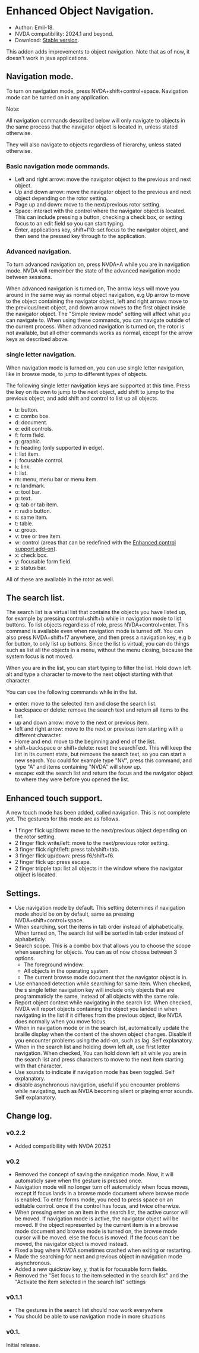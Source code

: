 # Enhanced Object Navigation.
* Author: Emil-18.
* NVDA compatibility: 2024.1 and beyond.
* Download: [Stable version](https://github.com/Emil-18/enhanced-object-navigation/releases/download/v0.2.2/enhancedObjectNavigation-0.2.2.nvda-addon).

This addon adds improvements to object navigation. Note that as of now, it doesn't work in java applications.

## Navigation mode.

To turn on navigation mode, press NVDA+shift+control+space.
Navigation mode can be turned on in any application.

Note:

All navigation commands described below will only navigate to objects in the same process that the navigator object is located in, unless stated otherwise.

They will also navigate to objects regardless of hierarchy, unless stated otherwise.


### Basic navigation mode commands.

* Left and right arrow: move the navigator object to the previous and next object.
* Up and down arrow: move the navigator object to the previous and next object depending on the rotor setting.
* Page up and down: move to the next/previous rotor setting.
* Space: interact with the control where the navigator object is located. This can include pressing a button, checking a check box, or setting focus to an edit field so you can start typing.
* Enter, applications key, shift+f10: set focus to the navigator object, and then send the pressed key through to the application.

### Advanced navigation.

To turn advanced navigation on, press NVDA+A while you are in navigation mode. NVDA will remember the state of the advanced navigation mode between sessions.

When advanced navigation is turned on, The arrow keys will move you around in the same way as normal object navigation, e.g Up arrow to move to the object containing the navigator object, left and right arrows move to the previous/next object, and down arrow moves to the first object inside the navigator object. The "Simple review mode" setting will affect what you can navigate to.
When using these commands, you  can navigate outside of the current process.
When advanced navigation is turned on, the rotor is not available, but all other commands works as normal, except for the arrow keys as described above.

### single letter navigation.

When navigation mode is turned on, you can use single letter navigation, like in browse mode, to jump to different types of objects.

The following single letter navigation keys are supported at this time.
Press the key on its own to jump to the next object, add shift to jump to the previous object, and add shift and control to list up all objects.

* b: button.
* c: combo box.
* d: document.
* e: edit controls.
* f: form field.
* g: graphic.
* h: heading (only supported in edge).
* i: list item.
* j: focusable control.
* k: link.
* l: list.
* m: menu, menu bar or menu item.
* n: landmark.
* o: tool bar.
* p: text.
* q: tab or tab item.
* r: radio button.
* s: same item.
* t: table.
* u: group.
* v: tree or tree item.
* w: control (areas that can be redefined with the [Enhanced control support add-on](https://github.com/emil-18/enhanced-control-support)).
* x: check box.
* y: focusable form field.
* z: status bar.

All of these are available in the rotor as well.
## The search list.

The search list is a virtual list that contains the objects you have listed up, for example by pressing control+shift+b while in navigation mode to list buttons.
To list objects regardless of role, press NVDA+control+enter. This command is available even when navigation mode is turned off. You can also press NVDA+shift+f7 anywhere, and then press a navigation key, e.g b for button, to only list up buttons.
Since the list is virtual, you can do things such as list all the objects in a menu, without the menu closing, because the system focus is not moved.

When you are in the list, you can start typing to filter the list. Hold down left alt and type a character to move to the next object starting with that character.

You can use the following commands while in the list.

* enter: move to the selected item and close the search list.
* backspace or delete: remove the search text and return all items to the list.
* up and down arrow: move to the next or previous item.
* left and right arrow: move to the next or previous item starting with a different character.
* Home and end: move to the beginning and end of the list.
* shift+backspace or shift+delete: reset the searchText. This will keep the list in its current state, but removes the search text, so you can start a new search. You could for example type "NV", press this command, and type "A" and items containing "NVDA" will show up.
* escape: exit  the search list and return the focus and the navigator object  to where they were before you opened the list.

## Enhanced touch support.

A new touch mode has been added, called navigation. This is not complete yet.
The gestures for this mode are as follows.
* 1 finger flick up/down: move to the next/previous object depending on the rotor setting.
* 2 finger flick write/left: move to the next/previous rotor setting.
* 3 finger flick right/left: press tab/shift+tab.
* 3 finger flick up/down: press f6/shift+f6.
* 2 finger flick up: press escape.
* 2 finger tripple tap: list all objects in the window where the navigator object is located.
## Settings.

* Use navigation mode by default.
This setting determines if navigation mode should be on by default, same as pressing NVDA+shift+control+space.
* When searching, sort the items in tab order instead of alphabetically.
When turned on, The search list will be sorted in tab order instead of alphabeticly.
* Search scope.
This is a combo box that allows you to choose the scope when searching for objects.
You can as of now choose between 3 options.
    * The foreground window.
    * All objects in the operating system.
    * The current browse mode document that the navigator object is in.
* Use enhanced detection while searching for same item.
When checked, the s single letter navigation key will include only objects that are programmaticly the same, instead of all objects with the same role.
* Report object context while navigating in the search list.
When checked, NVDA will report objects containing the object you landed in when navigating in the list if it differes from the previous object, like NVDA does normally when you move focus.
* When in navigation mode or in the search list, automatically update the braille display when the content of the shown object changes. Disable if you encounter problems using the add-on, such as lag. Self explanatory.
* When in the search list and holding down left alt, use first letter navigation.
When checked, You can hold down left alt while you are in the search list and press characters to move to the next item starting with that character.
* Use sounds to indicate if navigation mode has been toggled. Self explanatory.
* disable asynchronous navigation, useful if you encounter problems while navigating, such as NVDA becoming silent or playing error sounds. Self explanatory.

## Change log.
### v0.2.2
* Added compatibillity with NVDA 2025.1

### v0.2
* Removed the concept of saving the navigation mode. Now, it will automaticly save when the gesture is pressed once.
* Navigation mode will no longer turn off automaticly when focus moves, except if focus lands in a browse mode document where browse mode is enabled. To enter forms mode, you need to press space on an editable control. once if the control has focus, and twice otherwize.
* When pressing enter on an item in the search list, the active cursor will be moved. If navigation mode is active, the navigator object will be moved. If the object represented by the current item is in a browse mode document and browse mode is turned on, the browse mode cursor will be moved.
else the focus is moved. If the focus can't be moved, the navigator object is moved instead.
* Fixed a bug where NVDA sometimes crashed when exiting or restarting.
* Made the searching for next and previous object in navigation mode asynchronous.
* Added a new quicknav key, y, that is for focusable form fields.
* Removed the "Set focus to the item selected in the search list" and the "Activate the item selected in the search list" settings

### v0.1.1

* The gestures in the search list should now work everywhere
* You should be able to use navigation mode in more situations

### v0.1.

Initial release.
